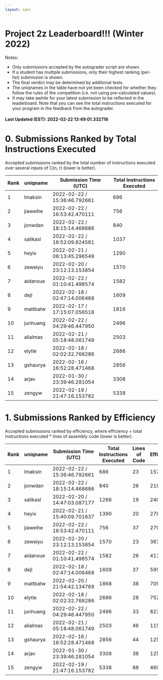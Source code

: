```yaml
---
layout: spec
---
```


Project 2z Leaderboard!!! (Winter 2022)
==============================
Notes:
- Only submissions accepted by the autograder script are shown.
- If a student has multiple submissions, only their highest ranking (per-list) submission is shown.
- The final verdict may be determined by additional tests.
- The uniqnames in the table have not yet been checked for whether they follow the rules of the competition (i.e. not using pre-calculated values).
- It may take awhile for your latest submission to be reflected in the leaderboard. Note that you can see the total instructions executed for your program in the feedback from the autograder.


#### Last Updated (EST): 2022-02-22 13:49:01.332716

# 0. Submissions Ranked by Total Instructions Executed
Accepted submissions ranked by the total number of instructions executed over several inputs of C(n, r) (lower is better).

| Rank  | uniqname | Submission Time (UTC) | Total Instructions Executed |
|---|---|---|---|
| 1 | lmaksin | 2022-02-22 / 15:36:46.792661 | 686 |
| 2 | jiaweihe | 2022-02-22 / 16:53:42.470111 | 756 |
| 3 | jonwdan | 2022-02-22 / 18:15:14.468686 | 840 |
| 4 | salikasl | 2022-02-22 / 16:52:09.824581 | 1037 |
| 5 | heyix | 2022-02-21 / 08:13:45.296549 | 1290 |
| 6 | zeweiyu | 2022-02-20 / 23:12:13.153854 | 1570 |
| 7 | aidanxue | 2022-02-22 / 01:10:41.498574 | 1582 |
| 8 | dejl | 2022-02-18 / 02:47:14.006468 | 1609 |
| 9 | mattbatw | 2022-02-17 / 17:15:07.056518 | 1816 |
| 10 | junhuang | 2022-02-22 / 04:29:46.447950 | 2496 |
| 11 | alialmas | 2022-02-21 / 05:18:48.061749 | 2503 |
| 12 | elytle | 2022-02-18 / 02:02:32.768286 | 2686 |
| 13 | gshaurya | 2022-02-16 / 16:52:28.471468 | 2856 |
| 14 | arjav | 2022-01-30 / 23:39:46.281054 | 3308 |
| 15 | zengyw | 2022-02-19 / 21:47:16.153782 | 5338 |


# 1. Submissions Ranked by Efficiency
Accepted submissions ranked by efficiency, where efficiency = total instructions executed * lines of assembly code (lower is better).

| Rank  | uniqname | Submission Time (UTC) | Total Instructions Executed |Lines of Code | Efficiency |
|---|---|---|---|---|---|
| 1 | lmaksin | 2022-02-22 / 15:36:46.792661 | 686 | 23 | 15778 |
| 2 | jonwdan | 2022-02-22 / 18:15:14.468686 | 840 | 26 | 21840 |
| 3 | salikasl | 2022-02-20 / 14:47:03.087177 | 1266 | 19 | 24054 |
| 4 | heyix | 2022-02-21 / 15:40:09.701637 | 1390 | 20 | 27800 |
| 5 | jiaweihe | 2022-02-22 / 16:53:42.470111 | 756 | 37 | 27972 |
| 6 | zeweiyu | 2022-02-20 / 23:12:13.153854 | 1570 | 23 | 36110 |
| 7 | aidanxue | 2022-02-22 / 01:10:41.498574 | 1582 | 26 | 41132 |
| 8 | dejl | 2022-02-18 / 02:47:14.006468 | 1609 | 37 | 59533 |
| 9 | mattbatw | 2022-02-20 / 21:54:42.134769 | 1868 | 38 | 70984 |
| 10 | elytle | 2022-02-18 / 02:02:32.768286 | 2686 | 28 | 75208 |
| 11 | junhuang | 2022-02-22 / 04:29:46.447950 | 2496 | 33 | 82368 |
| 12 | alialmas | 2022-02-21 / 05:18:48.061749 | 2503 | 46 | 115138 |
| 13 | gshaurya | 2022-02-16 / 16:52:28.471468 | 2856 | 44 | 125664 |
| 14 | arjav | 2022-01-30 / 23:39:46.281054 | 3308 | 38 | 125704 |
| 15 | zengyw | 2022-02-19 / 21:47:16.153782 | 5338 | 88 | 469744 |

